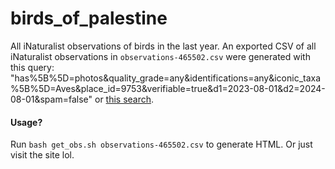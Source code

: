 # birds_of_palestine
All iNaturalist observations of birds in the last year. An exported CSV of all iNaturalist observations in `observations-465502.csv` were generated 
with this query: "has%5B%5D=photos&quality_grade=any&identifications=any&iconic_taxa%5B%5D=Aves&place_id=9753&verifiable=true&d1=2023-08-01&d2=2024-08-01&spam=false" or [this search](https://inaturalist.ca/observations?d1=2023-10-07&d2=2024-08-01&place_id=9753&subview=map&iconic_taxa=Aves).

#### Usage?
Run `bash get_obs.sh observations-465502.csv` to generate HTML. Or just visit the site lol.